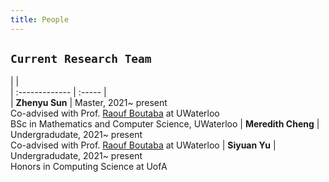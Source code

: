 ```yaml
---
title: People
---
```


[comment]: # (## <span style="color:#452325"> PEOPLE </span>)

<style>
table {
    background-color: white;
    }
table thead th { 
  border-bottom: 0px solid #ddd; 
  background-color: white;
}
th{
    display: none;
}
th, td { 
  padding: 0px;
  padding-right: 10px; 
  padding-top: 0px;
  padding-bottom: 20px;
  width: auto;
  vertical-align: top;
}
tr:hover {background-color: white;}
</style>


## `Current Research Team`

|                       |                                  
| :-------------        | :-----                 |  
| **Zhenyu Sun**        | Master, 2021~ present  <br> Co-advised with Prof. [Raouf Boutaba](http://rboutaba.cs.uwaterloo.ca) at UWaterloo <br> BSc in Mathematics and Computer Science, UWaterloo 
| **Meredith Cheng**    | Undergradudate, 2021~ present  <br> Co-advised with Prof. [Raouf Boutaba](http://rboutaba.cs.uwaterloo.ca) at UWaterloo 
| **Siyuan Yu**         | Undergradudate, 2021~ present <br> Honors in Computing Science at UofA
 
